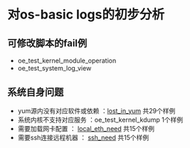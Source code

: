 # 对os-basic logs的初步分析

## 可修改脚本的fail例
- oe_test_kernel_module_operation
- oe_test_system_log_view

## 系统自身问题
- yum源内没有对应软件或依赖 ：[lost_in_yum](./list_and_details/lost_in_yum.list) 共29个样例
- 系统内核不支持对应服务 ：oe_test_kernel_kdump 1个样例
- 需要加载网卡配置 ： [local_eth_need](./list_and_details/local_eth_need) 共15个样例
- 需要ssh连接远程机器 ： [ssh_need](./list_and_details/ssh_need) 共15个样例
